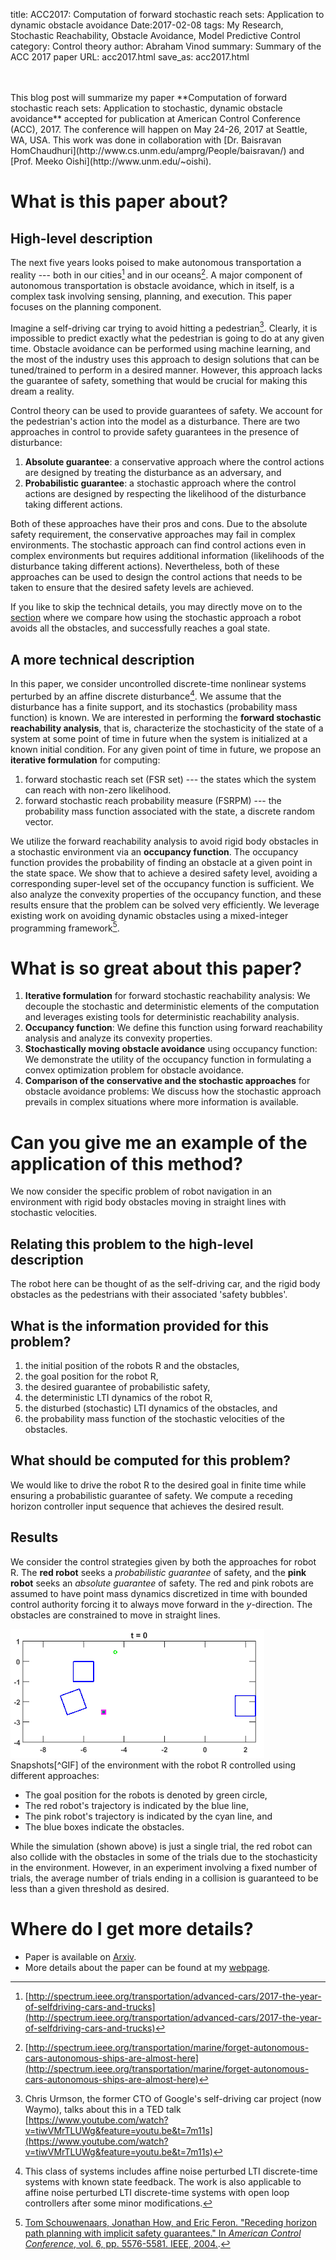 title: ACC2017: Computation of forward stochastic reach sets: Application to dynamic obstacle avoidance
Date:2017-02-08
tags: My Research, Stochastic Reachability, Obstacle Avoidance, Model Predictive Control
category: Control theory
author: Abraham Vinod
summary: Summary of the ACC 2017 paper
URL: acc2017.html
save_as: acc2017.html

<br/>
<br/>
This blog post will summarize my paper **Computation of forward stochastic
reach sets: Application to stochastic, dynamic obstacle avoidance** accepted
for publication at American Control Conference (ACC), 2017. The conference will
    happen on May 24-26, 2017 at Seattle, WA, USA. This work was done in
    collaboration with [Dr. Baisravan
    HomChaudhuri](http://www.cs.unm.edu/amprg/People/baisravan/) and [Prof.
    Meeko Oishi](http://www.unm.edu/~oishi).

# What is this paper about?

## High-level description

The next five years looks poised to make autonomous transportation a reality
--- both in our cities[^selfdriving] and in our oceans[^selfship].  A major
component of autonomous transportation is obstacle avoidance, which in itself,
is a complex task involving sensing, planning, and execution. This paper
focuses on the planning component.

Imagine a self-driving car trying to avoid hitting a pedestrian[^Chris].
Clearly, it is impossible to predict exactly what the pedestrian is going to do
at any given time. Obstacle avoidance can be performed using machine
learning, and the most of the industry uses this approach to design solutions
that can be tuned/trained to perform in a desired manner.  However, this
approach lacks the guarantee of safety, something that would be crucial for
making this dream a reality.

Control theory can be used to provide guarantees of safety. We account for the
pedestrian's action into the model as a disturbance. There are two approaches
in control to provide safety guarantees in the presence of disturbance:

1. **Absolute guarantee**: a conservative approach where the control
actions are designed by treating the disturbance as an adversary, and
1. **Probabilistic guarantee**: a stochastic approach where the control actions
are designed by respecting the likelihood of the disturbance taking different
actions.

Both of these approaches have their pros and cons. Due to the absolute safety
requirement, the conservative approaches may fail in complex environments.  The
stochastic approach can find control actions even in complex environments but
requires additional information (likelihoods of the disturbance taking
different actions). Nevertheless, both of these approaches can be used to
design the control actions that needs to be taken to ensure that the desired
safety levels are achieved. 

If you like to skip the technical details, you may directly
move on to the [section](#application) where we compare how using the stochastic
approach a robot avoids all the obstacles, and successfully reaches a goal state.

## A more technical description

In this paper, we consider uncontrolled discrete-time nonlinear systems perturbed by
an affine discrete disturbance[^systems]. We assume that the disturbance has a
finite support, and its stochastics (probability mass function) is known.  We
are interested in performing the **forward stochastic reachability analysis**,
that is, characterize the stochasticity of the state of a system at some point
of time in future when the system is initialized at a known initial condition.
For any given point of time in future, we propose an **iterative formulation**
for computing:

1. forward stochastic reach set (FSR set) --- the states which the system can
reach with non-zero likelihood.
1. forward stochastic reach probability measure  (FSRPM) --- the probability
mass function associated with the state, a discrete random vector.

We utilize the forward reachability analysis to avoid rigid body obstacles in a
stochastic environment via an **occupancy function**. The occupancy function
provides the probability of finding an obstacle at a given point in the state
space. We show that to achieve a desired safety level, avoiding a corresponding
super-level set of the occupancy function is sufficient. We also analyze the
convexity properties of the occupancy function, and these results ensure that
the problem can be solved very efficiently. We leverage existing work on
avoiding dynamic obstacles using a mixed-integer programming framework[^IP].

# What is so great about this paper?

1. **Iterative formulation** for forward stochastic reachability analysis: We
decouple the stochastic and deterministic elements of the computation and
leverages existing tools for deterministic reachability analysis.
1. **Occupancy function**: We define this function using forward reachability
analysis and analyze its convexity properties.  
1. **Stochastically moving obstacle avoidance** using occupancy function: We
demonstrate the utility of the occupancy function in formulating a convex
optimization problem for obstacle avoidance.  
1. **Comparison of the conservative and the stochastic approaches** for
obstacle avoidance problems: We discuss how the stochastic approach prevails in
complex situations where more information is available.

<a name="application"></a>

# Can you give me an example of the application of this method?

We now consider the specific problem of robot navigation in an environment with
rigid body obstacles moving in straight lines with stochastic velocities. 

## Relating this problem to the high-level description

The robot here can be thought of as the self-driving car, and the rigid body
obstacles as the pedestrians with their associated 'safety bubbles'.

## What is the information provided for this problem?

1. the initial position of the robots R and the obstacles,
1. the goal position for the robot R,
1. the desired guarantee of probabilistic safety,
1. the deterministic LTI dynamics of the robot R,
1. the disturbed (stochastic) LTI dynamics of the obstacles, and
1. the probability mass function of the stochastic velocities of the obstacles.

## What should be computed for this problem?

We would like to drive the robot R to the desired goal in finite time while
ensuring a probabilistic guarantee of safety. We compute a receding horizon
controller input sequence that achieves the desired result.

## Results

We consider the control strategies given by both the approaches for robot R.
The **red robot** seeks a *probabilistic guarantee* of safety, and the **pink
robot** seeks an *absolute guarantee* of safety.  The red and pink robots are
assumed to have point mass dynamics discretized in time with bounded control
authority forcing it to always move forward in the $y$-direction. The obstacles
are constrained to move in straight lines. 
<div class="container">
    <div class="col-md-4"></div>
    <div class="col-md-4" style="padding-left: 0px;  padding-right: 0px;">
        <img alt="A GIF should have appeared here." src="images/ACC2017.gif"
        class="img-responsive">
    </div>
</div>
Snapshots[^GIF] of the environment with the robot R controlled using different
approaches: 

* The goal position for the robots is denoted by green circle,
* The red robot's trajectory is indicated by the blue line, 
* The pink robot's trajectory is indicated by the cyan line, and
* The blue boxes indicate the obstacles.

While the simulation (shown above) is just a single trial, the red robot can also
collide with the obstacles in some of the trials due to the stochasticity in the
environment.  However, in an experiment involving a fixed number of trials, the
average number of trials ending in a collision is guaranteed to be less than a
given threshold as desired.

# Where do I get more details?
* Paper is available on [Arxiv](https://arxiv.org/abs/1610.03472v1).  
* More details about the paper can be found at my [webpage](http://unm.edu/~abyvinod).
<!--* MATLAB code for generating these figures can be downloaded from
[here](http://unm.edu/~abyvinod/files/HSCC2017.zip).-->

[^selfdriving]: [http://spectrum.ieee.org/transportation/advanced-cars/2017-the-year-of-selfdriving-cars-and-trucks](http://spectrum.ieee.org/transportation/advanced-cars/2017-the-year-of-selfdriving-cars-and-trucks)
[^selfship]: [http://spectrum.ieee.org/transportation/marine/forget-autonomous-cars-autonomous-ships-are-almost-here](http://spectrum.ieee.org/transportation/marine/forget-autonomous-cars-autonomous-ships-are-almost-here)
[^Chris]: Chris Urmson, the former CTO of Google's self-driving car project
(now Waymo), talks about this in a TED talk
[https://www.youtube.com/watch?v=tiwVMrTLUWg&feature=youtu.be&t=7m11s](https://www.youtube.com/watch?v=tiwVMrTLUWg&feature=youtu.be&t=7m11s)
[^systems]: This class of systems includes affine noise perturbed LTI
discrete-time systems with known state feedback. The work is also applicable to
affine noise perturbed LTI discrete-time systems with open loop controllers
after some minor modifications.
[^dist]: The disturbance is assumed to be an IID random process, but we can
relax the identical assumption if needed.
[^IP]: [Tom Schouwenaars, Jonathan How, and Eric Feron. "Receding horizon path planning with implicit safety guarantees." In *American Control Conference*, vol. 6, pp. 5576-5581. IEEE, 2004.](http://ieeexplore.ieee.org/abstract/document/1384742/).
[^GIF]: The GIFs were created using [http://gifcreator.me/](http://gifcreator.me/) and [http://resizeimage.net/](http://resizeimage.net/).
